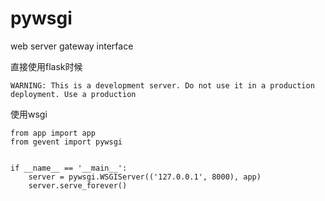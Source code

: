 # pywsgi

web server gateway interface

直接使用flask时候
```
WARNING: This is a development server. Do not use it in a production deployment. Use a production
```

使用wsgi
```
from app import app
from gevent import pywsgi


if __name__ == '__main__':
    server = pywsgi.WSGIServer(('127.0.0.1', 8000), app)
    server.serve_forever()
```